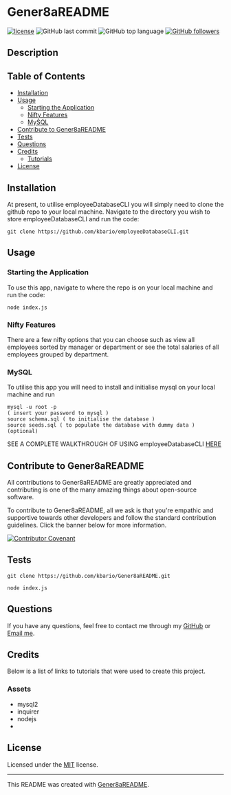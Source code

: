 # Gener8aREADME
[![license](https://img.shields.io/badge/license-MIT-green.svg)](./LICENSE.md) ![GitHub last commit](https://img.shields.io/github/last-commit/kbario/employeeDatabaseCLI) ![GitHub top language](https://img.shields.io/github/languages/top/kbario/employeeDatabaseCLI) [![GitHub followers](https://img.shields.io/github/followers/kbario?style=social)](https://github.com/kbario)

## Description


## Table of Contents
  - [Installation](#installation)
  - [Usage](#usage)
    - [Starting the Application](#starting-the-application)
    - [Nifty Features](#nifty-features)
    - [MySQL](#mysql)
  - [Contribute to Gener8aREADME](#contribute-to-gener8areadme)
  - [Tests](#tests)
  - [Questions](#questions)
  - [Credits](#credits)
    - [Tutorials](#tutorials)
  - [License](#license)



## Installation
At present, to utilise employeeDatabaseCLI you will simply need to clone the github repo to your local machine. Navigate to the directory you wish to store employeeDatabaseCLI and run the code:

    git clone https://github.com/kbario/employeeDatabaseCLI.git

## Usage

### Starting the Application

To use this app, navigate to where the repo is on your local machine and run the code:

    node index.js

### Nifty Features

There are a few nifty options that you can choose such as view all employees sorted by manager or department or see the total salaries of all employees grouped by department.

### MySQL

To utilise this app you will need to install and initialise mysql on your local machine and run

    mysql -u root -p 
    ( insert your password to mysql )
    source schema.sql ( to initialise the database )
    source seeds.sql ( to populate the database with dummy data ) (optional)

SEE A COMPLETE WALKTHROUGH OF USING employeeDatabaseCLI [HERE](https://drive.google.com/file/d/1xL-5fCLbW5dK3JtM_uEFllY8AaLnOwJE/view)


## Contribute to Gener8aREADME

All contributions to Gener8aREADME are greatly appreciated and contributing is one of the many amazing things about open-source software.

To contribute to Gener8aREADME, all we ask is that you're empathic and supportive towards other developers and follow the standard contribution guidelines. Click the banner below for more information.
        
[![Contributor Covenant](https://img.shields.io/badge/Contributor%20Covenant-2.1-4baaaa.svg)](./CODE_OF_CONDUCT.md)


## Tests
    git clone https://github.com/kbario/Gener8aREADME.git

    node index.js

## Questions
If you have any questions, feel free to contact me through my [GitHub](https://github.com/kbario/) or [Email me](mailto:kylebario1@gmail.com).

## Credits
Below is a list of links to tutorials that were used to create this project.

### Assets
- mysql2
- inquirer
- nodejs
- 

## License
Licensed under the [MIT](./LICENSE.txt) license.

---
This README was created with [Gener8aREADME](https://github.com/kbario/Gener8aREADME).
